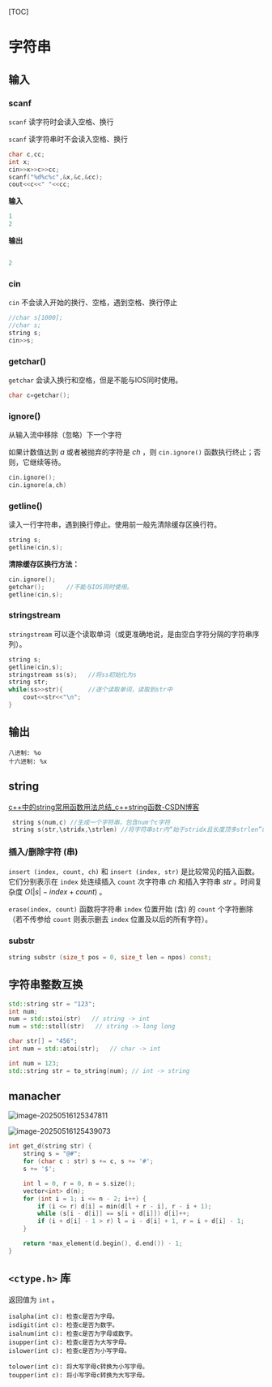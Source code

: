 [TOC]

# 字符串

<!-- more -->

## 输入

### scanf

`scanf` 读字符时会读入空格、换行

`scanf` 读字符串时不会读入空格、换行

```cpp
char c,cc;
int x;
cin>>x>>c>>cc;
scanf("%d%c%c",&x,&c,&cc);
cout<<c<<" "<<cc;
```

**输入**

```cpp
1
2
```

**输出**

```cpp

2
```

### cin

`cin` 不会读入开始的换行、空格，遇到空格、换行停止

```cpp
//char s[1000];
//char s;
string s;
cin>>s;
```

### getchar()

`getchar` 会读入换行和空格，但是不能与IOS同时使用。

```cpp
char c=getchar();
```

### ignore()

从输入流中移除（忽略）下一个字符

如果计数值达到 $a$ 或者被抛弃的字符是 $ch$ ，则 `cin.ignore()` 函数执行终止；否则，它继续等待。

```cpp
cin.ignore();
cin.ignore(a,ch)
```

### getline()

读入一行字符串，遇到换行停止。使用前一般先清除缓存区换行符。

```cpp
string s;
getline(cin,s);
```

**清除缓存区换行方法：**

```cpp
cin.ignore();
getchar();      //不能与IOS同时使用。
getline(cin,s);
```

### stringstream

`stringstream` 可以逐个读取单词（或更准确地说，是由空白字符分隔的字符串序列）。

```cpp
string s;
getline(cin,s);
stringstream ss(s);   //将ss初始化为s
string str;
while(ss>>str){       //逐个读取单词，读取到str中
    cout<<str<<"\n";
}
```

## 输出

```cppp
八进制: %o
十六进制: %x
```

## string

[c++中的string常用函数用法总结_c++string函数-CSDN博客](https://blog.csdn.net/fdqw_sph/article/details/54233971)

```cpp
 string s(num,c) //生成一个字符串，包含num个c字符
 string s(str,\stridx,\strlen) //将字符串str内“始于stridx且长度顶多strlen”的部分作为字符串的初值
```

### 插入/删除字符 (串)

`insert (index, count, ch)` 和 `insert (index, str)` 是比较常见的插入函数。它们分别表示在 `index` 处连续插入 ``count`` 次字符串 $ch$ 和插入字符串 $str$ 。时间复杂度 $O(|s|-index+count)$ 。

`erase(index, count)` 函数将字符串 `index` 位置开始 (含) 的 `count` 个字符删除（若不传参给 `count` 则表示删去 `index` 位置及以后的所有字符）。

### substr

```cpp
string substr (size_t pos = 0, size_t len = npos) const;
```

## 字符串整数互换

```cpp
std::string str = "123";
int num;
num = std::stoi(str)   // string -> int
num = std::stoll(str)   // string -> long long
```

```cpp
char str[] = "456";
int num = std::atoi(str);   // char -> int
```

```cpp
int num = 123;
std::string str = to_string(num); // int -> string
```

## manacher

![image-20250516125347811](../../images/image-20250516125347811.png)

![image-20250516125439073](../../images/image-20250516125439073.png)

```cpp
int get_d(string str) {
    string s = "@#";
    for (char c : str) s += c, s += '#';
    s += '$';

    int l = 0, r = 0, n = s.size();
    vector<int> d(n);
    for (int i = 1; i <= n - 2; i++) {
        if (i <= r) d[i] = min(d[l + r - i], r - i + 1);
        while (s[i - d[i]] == s[i + d[i]]) d[i]++;
        if (i + d[i] - 1 > r) l = i - d[i] + 1, r = i + d[i] - 1;
    }

    return *max_element(d.begin(), d.end()) - 1;
}
```

## `<ctype.h>` 库

返回值为 `int` 。

```
isalpha(int c): 检查c是否为字母。
isdigit(int c): 检查c是否为数字。
isalnum(int c): 检查c是否为字母或数字。
isupper(int c): 检查c是否为大写字母。
islower(int c): 检查c是否为小写字母。
```

```
tolower(int c): 将大写字母c转换为小写字母。
toupper(int c): 将小写字母c转换为大写字母。
```

